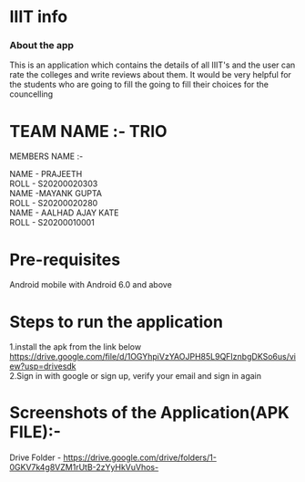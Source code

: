 # IIIT info
 ### About the app
  This is an application which contains the details of all IIIT's and the user can rate the colleges and write reviews about them. It would be very helpful for the students who are going to fill the going to fill their choices for the councelling
# TEAM NAME :- TRIO
 MEMBERS NAME :-

 NAME - PRAJEETH <br />
 ROLL - S20200020303 <br />
 NAME -MAYANK GUPTA <br />
 ROLL - S20200020280 <br />
 NAME - AALHAD AJAY KATE <br />
 ROLL - S20200010001 <br />
# Pre-requisites
Android mobile with Android 6.0 and above
# Steps to run the application
 1.install the apk from the link below <br />
          https://drive.google.com/file/d/1OGYhpiVzYAOJPH85L9QFIznbgDKSo6us/view?usp=drivesdk
 <br />
 2.Sign in with google or sign up, verify your email and sign in again
 
 # Screenshots of the Application(APK FILE):-
 
 Drive Folder - https://drive.google.com/drive/folders/1-0GKV7k4g8VZM1rUtB-2zYyHkVuVhos-
 
 

